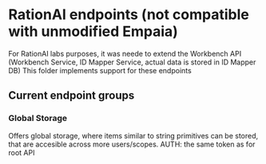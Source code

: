 # RationAI endpoints (not compatible with unmodified Empaia)

For RationAI labs purposes, it was neede to extend the Workbench API (Workbench Service, ID Mapper Service, actual data is stored in ID Mapper DB)
This folder implements support for these endpoints

## Current endpoint groups

### Global Storage
Offers global storage, where items similar to string primitives can be stored, that are accesible across more users/scopes.
AUTH: the same token as for root API
